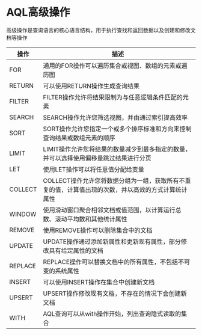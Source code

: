 # AQL高级操作
高级操作是查询语言的核心语言结构，用于执行查找和返回数据以及创建和修改文档等操作

| 操作 | 描述 |
| --- | --- |
| FOR | 通用的FOR操作可以遍历集合或视图、数组的元素或遍历图 |
| RETURN | 可以使用RETURN操作生成查询结果 |
| FILTER | FILTER操作允许将结果限制为与任意逻辑条件匹配的元素 |
| SEARCH | SEARCH操作允许您筛选视图，并由通过索引提高效率 |
| SORT | SORT操作允许您指定一个或多个排序标准和方向来控制查询结果或数组元素的顺序 |
| LIMIT | LIMIT操作允许您将结果的数量减少到最多指定的数量，并可以选择使用偏移量跳过结果进行分页|
| LET | 使用LET操作可以将任意值分配给变量 |
| COLLECT | COLLECT操作允许您将数据分组为一组，获取所有不重复的值，计算值出现的次数，并以高效的方式计算统计属性 |
| WINDOW | 使用滑动窗口聚合相邻文档或值范围，以计算运行总数、滚动平均数和其他统计属性 |
| REMOVE | 使用REMOVE操作可以删除集合中的文档 |
| UPDATE | UPDATE操作通过添加新属性和更新现有属性，部分修改具有给定属性的文档 |
| REPLACE | REPLACE操作可以替换文档中的所有属性，不包括不可变的系统属性 |
| INSERT | 可以使用INSERT操作在集合中创建新文档 |
| UPSERT | UPSERT操作修改现有文档，不存在的情况下会创建新文档 |
| WITH | AQL查询可以从with操作开始，列出查询隐式读取的集合 |
